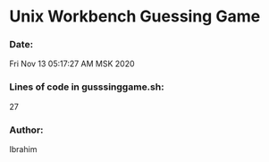 # Unix Workbench Guessing Game

### Date:

Fri Nov 13 05:17:27 AM MSK 2020

### Lines of code in gusssinggame.sh:

27

### Author:

Ibrahim
